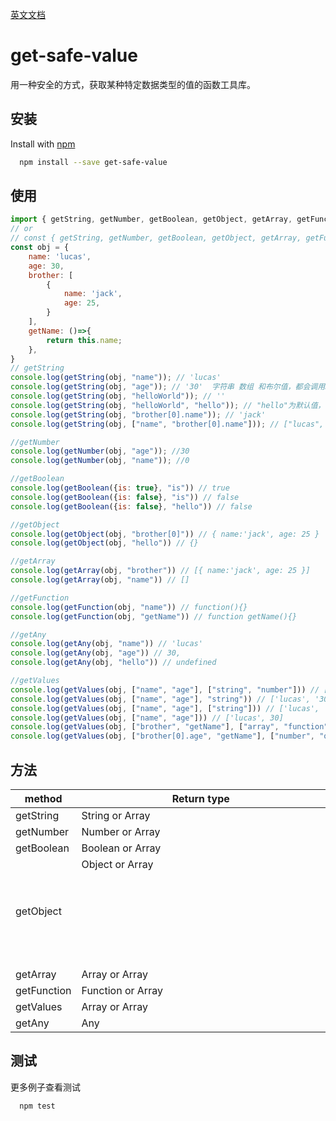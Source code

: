 [英文文档](https://github.com/huweicool/get-safe-value#readme)

# get-safe-value

用一种安全的方式，获取某种特定数据类型的值的函数工具库。



## 安装

Install with [npm](https://www.npmjs.com/package/get-safe-value)

```sh
  npm install --save get-safe-value
```



## 使用


```js
import { getString, getNumber, getBoolean, getObject, getArray, getFunction, getValues, getAny } from 'get-safe-value';
// or
// const { getString, getNumber, getBoolean, getObject, getArray, getFunction, getValues, getAny } =  require('get-safe-value');
const obj = {
	name: 'lucas',
	age: 30,
	brother: [
		{ 
			name: 'jack',
			age: 25,
		}
	],
	getName: ()=>{
		return this.name;
	},
}
// getString
console.log(getString(obj, "name")); // 'lucas'
console.log(getString(obj, "age")); // '30'  字符串 数组 和布尔值，都会调用String构造函数转成String类型
console.log(getString(obj, "helloWorld")); // ''
console.log(getString(obj, "helloWorld", "hello")); // "hello"为默认值，当helloWorld属性不是字符串时返回默认值
console.log(getString(obj, "brother[0].name")); // 'jack'
console.log(getString(obj, ["name", "brother[0].name"])); // ["lucas", "jack"]

//getNumber
console.log(getNumber(obj, "age")); //30
console.log(getNumber(obj, "name")); //0

//getBoolean
console.log(getBoolean({is: true}, "is")) // true
console.log(getBoolean({is: false}, "is")) // false
console.log(getBoolean({is: false}, "hello")) // false

//getObject
console.log(getObject(obj, "brother[0]")) // { name:'jack', age: 25 }
console.log(getObject(obj, "hello")) // {}

//getArray
console.log(getArray(obj, "brother")) // [{ name:'jack', age: 25 }]
console.log(getArray(obj, "name")) // []

//getFunction
console.log(getFunction(obj, "name")) // function(){}
console.log(getFunction(obj, "getName")) // function getName(){}

//getAny
console.log(getAny(obj, "name")) // 'lucas'
console.log(getAny(obj, "age")) // 30,
console.log(getAny(obj, "hello")) // undefined

//getValues
console.log(getValues(obj, ["name", "age"], ["string", "number"])) // ['lucas', 30]
console.log(getValues(obj, ["name", "age"], "string")) // ['lucas', '30']
console.log(getValues(obj, ["name", "age"], ["string"])) // ['lucas', '30']
console.log(getValues(obj, ["name", "age"])) // ['lucas', 30]
console.log(getValues(obj, ["brother", "getName"], ["array", "function"])) // [[{ name:'jack', age: 25 }], function getName(){}]
console.log(getValues(obj, ["brother[0].age", "getName"], ["number", "object"])) // [25, {}]
```


## 方法

| method | Return type |
| ------ | ------ |
| getString | String or Array<string> |
| getNumber | Number or Array<number> |
| getBoolean | Boolean or Array<boolean> |
| getObject | Object or Array<object> |
| getArray | Array or Array<array> |
| getFunction | Function or Array<function> |
| getValues | Array or Array<any> |
| getAny | Any |



## 测试
更多例子查看测试
```sh
  npm test
```